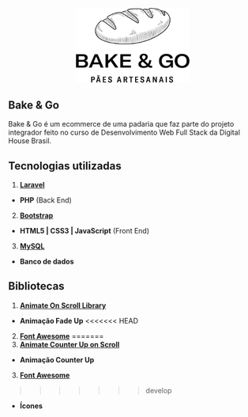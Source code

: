 <p align="center"><img src="/public/img/bakeandgo_logo_02_black.png" width="230"></p>

## Bake & Go

Bake & Go é um ecommerce de uma padaria que faz parte do projeto integrador feito no curso de Desenvolvimento Web Full Stack da Digital House Brasil.


## Tecnologias utilizadas

1. **[Laravel](https://laravel.com/)**
- **PHP** (Back End)
2. **[Bootstrap](https://getbootstrap.com/)**
- **HTML5 | CSS3 | JavaScript** (Front End)
3. **[MySQL](https://www.mysql.com/)**
- **Banco de dados**


## Bibliotecas

1. **[Animate On Scroll Library](http://michalsnik.github.io/aos/)**
- **Animação Fade Up**
<<<<<<< HEAD
2. **[Font Awesome](http://fontawesome.com/)**
=======
2. **[Animate Counter Up on Scroll](https://github.com/ciromattia/jquery.counterup)**
- **Animação Counter Up**
3. **[Font Awesome](http://fontawesome.com/)**
>>>>>>> develop
- **Ícones**
